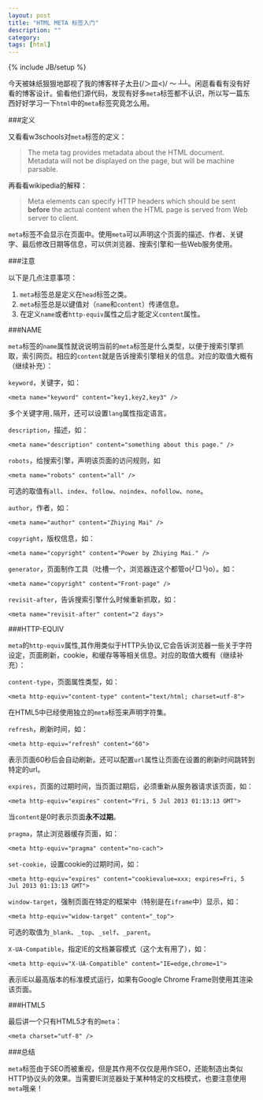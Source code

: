 ```yaml
---
layout: post
title: "HTML META 标签入门"
description: ""
category: 
tags: [html]
---
```

{% include JB/setup %}

今天被妹纸狠狠地鄙视了我的博客样子太丑(/＞皿<)/ ～ ┴┴。闲逛看看有没有好看的博客设计。偷看他们源代码，发现有好多`meta`标签都不认识，所以写一篇东西好好学习一下`html`中的`meta`标签究竟怎么用。

###定义

又看看w3schools对`meta`标签的定义：

> The meta tag provides metadata about the HTML document. Metadata will not be displayed on the page, but will be machine parsable.

再看看wikipedia的解释：

> Meta elements can specify HTTP headers which should be sent **before** the actual content when the HTML page is served from Web server to client.

`meta`标签不会显示在页面中。使用`meta`可以声明这个页面的描述、作者、关键字、最后修改日期等信息，可以供浏览器、搜索引擎和一些Web服务使用。

###注意

以下是几点注意事项：
1. `meta`标签总是定义在`head`标签之类。
2. `meta`标签总是以键值对（`name`和`content`）传递信息。
3. 在定义`name`或者`http-equiv`属性之后才能定义`content`属性。

###NAME

`meta`标签的`name`属性就说说明当前的`meta`标签是什么类型，以便于搜索引擎抓取，索引网页。相应的`content`就是告诉搜索引擎相关的信息。对应的取值大概有（继续补充）：

`keyword`，关键字，如：

    <meta name="keyword" content="key1,key2,key3" />

多个关键字用`,`隔开，还可以设置`lang`属性指定语言。

`description`，描述，如：

    <meta name="description" content="something about this page." />

`robots`，给搜索引擎，声明该页面的访问规则，如

    <meta name="robots" content="all" />

可选的取值有`all`、`index`、`follow`、`noindex`、`nofollow`、`none`。

`author`，作者，如：

    <meta name="author" content="Zhiying Mai" />

`copyright`，版权信息，如：

    <meta name="copyright" content="Power by Zhiying Mai." />

`generator`，页面制作工具（吐槽一个，浏览器连这个都管o(╯□╰)o）。如：

    <meta name="copyright" content="Front-page" />

`revisit-after`，告诉搜索引擎什么时候重新抓取，如：

    <meta name="revisit-after" content="2 days">

###HTTP-EQUIV

`meta`的`http-equiv`属性,其作用类似于HTTP头协议,它会告诉浏览器一些关于字符设定，页面刷新，cookie，和缓存等等相关信息。对应的取值大概有（继续补充）：

`content-type`，页面属性类型，如：

    <meta http-equiv="content-type" content="text/html; charset=utf-8">

在HTML5中已经使用独立的`meta`标签来声明字符集。

`refresh`，刷新时间，如：

    <meta http-equiv="refresh" content="60">

表示页面60秒后会自动刷新。还可以配置`url`属性让页面在设置的刷新时间跳转到特定的url。

`expires`，页面的过期时间，当页面过期后，必须重新从服务器请求该页面，如：

    <meta http-equiv="expires" content="Fri, 5 Jul 2013 01:13:13 GMT">

当`content`是0时表示页面**永不过期**。

`pragma`，禁止浏览器缓存页面，如：

    <meta http-equiv="pragma" content="no-cach">

`set-cookie`，设置cookie的过期时间，如：

    <meta http-equiv="expires" content="cookievalue=xxx; expires=Fri, 5 Jul 2013 01:13:13 GMT">

`window-target`，强制页面在特定的框架中（特别是在`iframe`中）显示，如：

    <meta http-equiv="widow-target" content="_top">

可选的取值为`_blank`、`_top`、`_self`、`_parent`。

`X-UA-Compatible`，指定IE的文档兼容模式（这个太有用了），如：

    <meta http-equiv="X-UA-Compatible" content="IE=edge,chrome=1">

表示IE以最高版本的标准模式运行，如果有Google Chrome Frame则使用其渲染该页面。

###HTML5

最后讲一个只有HTML5才有的`meta`：

    <meta charset="utf-8" />

###总结

`meta`标签由于SEO而被重视，但是其作用不仅仅是用作SEO，还能制造出类似HTTP协议头的效果。当需要IE浏览器处于某种特定的文档模式，也要注意使用`meta`哦亲！
